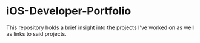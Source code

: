 # iOS-Developer-Portfolio
This repository holds a brief insight into the projects I've worked on as well as links to said projects.
